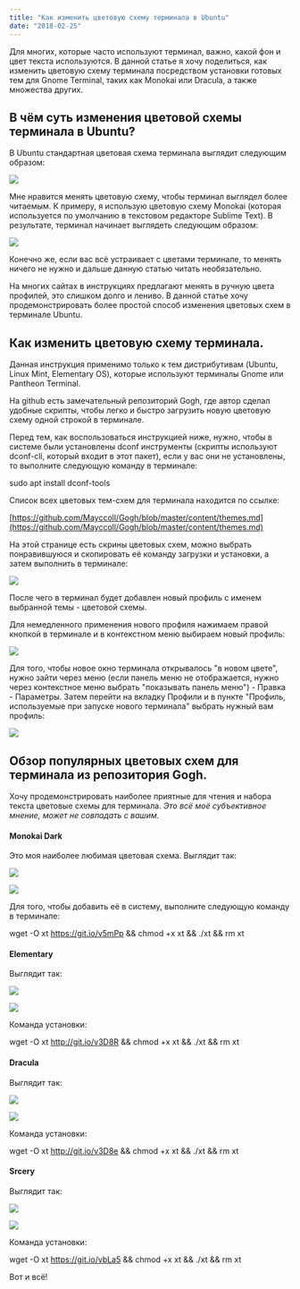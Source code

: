 ```yaml
---
title: "Как изменить цветовую схему терминала в Ubuntu"
date: "2018-02-25"
---
```


Для многих, которые часто используют терминал, важно, какой фон и цвет текста используются. В данной статье я хочу поделиться, как изменить цветовую схему терминала посредством установки готовых тем для Gnome Terminal, таких как Monokai или Dracula, а также множества других. 

## В чём суть изменения цветовой схемы терминала в Ubuntu?

В Ubuntu стандартная цветовая схема терминала выглядит следующим образом:

[![](http://www.linuxrussia.com/wp-content/uploads/2018/02/linuxrussia_194.png)](http://www.linuxrussia.com/wp-content/uploads/2018/02/linuxrussia_194.png)

Мне нравится менять цветовую схему, чтобы терминал выглядел более читаемым. К примеру, я использую цветовую схему Monokai (которая используется по умолчанию в текстовом редакторе Sublime Text). В результате, терминал начинает выглядеть следующим образом:

[![](http://www.linuxrussia.com/wp-content/uploads/2018/02/linuxrussia_195.png)](http://www.linuxrussia.com/wp-content/uploads/2018/02/linuxrussia_195.png)

Конечно же, если вас всё устраивает с цветами терминале, то менять ничего не нужно и дальше данную статью читать необязательно.

На многих сайтах в инструкциях предлагают менять в ручную цвета профилей, это слишком долго и лениво. В данной статье хочу продемонстрировать более простой способ изменения цветовых схем в терминале Ubuntu.

## Как изменить цветовую схему терминала.

Данная инструкция применимо только к тем дистрибутивам (Ubuntu, Linux Mint, Elementary OS), которые используют терминалы Gnome или Pantheon Terminal. 

На github есть замечательный репозиторий Gogh, где автор сделал удобные скрипты, чтобы легко и быстро загрузить новую цветовую схему одной строкой в терминале. 

Перед тем, как воспользоваться инструкцией ниже, нужно, чтобы в системе были установлены dconf инструменты (скрипты используют dconf-cli, который входит в этот пакет), если у вас они не установлены, то выполните следующую команду в терминале:

sudo apt install dconf-tools

Список всех цветовых тем-схем для терминала находится по ссылке:

[https://github.com/Mayccoll/Gogh/blob/master/content/themes.md](https://github.com/Mayccoll/Gogh/blob/master/content/themes.md)

На этой странице есть скрины цветовых схем, можно выбрать понравившуюся и скопировать её команду загрузки и установки, а затем выполнить в терминале:

[![](http://www.linuxrussia.com/wp-content/uploads/2018/02/linuxrussia_196-512x463.png)](http://www.linuxrussia.com/wp-content/uploads/2018/02/linuxrussia_196.png)

После чего в терминал будет добавлен новый профиль с именем выбранной темы - цветовой схемы.

Для немедленного применения нового профиля нажимаем правой кнопкой в терминале и в контекстном меню выбираем новый профиль:

[![](http://www.linuxrussia.com/wp-content/uploads/2018/02/linuxrussia_197.png)](http://www.linuxrussia.com/wp-content/uploads/2018/02/linuxrussia_197.png)

Для того, чтобы новое окно терминала открывалось "в новом цвете", нужно зайти через меню (если панель меню не отображается, нужно через контекстное меню выбрать "показывать панель меню") - Правка - Параметры. Затем перейти на вкладку Профили и в пункте "Профиль, используемые при запуске нового терминала" выбрать нужный вам профиль:

[![](http://www.linuxrussia.com/wp-content/uploads/2018/02/linuxrussia_198.png)](http://www.linuxrussia.com/wp-content/uploads/2018/02/linuxrussia_198.png)

## Обзор популярных цветовых схем для терминала из репозитория Gogh.

Хочу продемонстрировать наиболее приятные для чтения и набора текста цветовые схемы для терминала. _Это всё моё субъективное мнение, может не совпадать с вашим._

#### Monokai Dark

Это моя наиболее любимая цветовая схема. Выглядит так:

[![](http://www.linuxrussia.com/wp-content/uploads/2018/02/linuxrussia_199.png)](http://www.linuxrussia.com/wp-content/uploads/2018/02/linuxrussia_199.png)

[![](http://www.linuxrussia.com/wp-content/uploads/2018/02/monokai.dark_.png)](http://www.linuxrussia.com/wp-content/uploads/2018/02/monokai.dark_.png)

Для того, чтобы добавить её в систему, выполните следующую команду в терминале:

wget -O xt https://git.io/v5mPp && chmod +x xt && ./xt && rm xt

#### Elementary

Выглядит так:

[![](http://www.linuxrussia.com/wp-content/uploads/2018/02/linuxrussia_200.png)](http://www.linuxrussia.com/wp-content/uploads/2018/02/linuxrussia_200.png)

[![](http://www.linuxrussia.com/wp-content/uploads/2018/02/elementary.png)](http://www.linuxrussia.com/wp-content/uploads/2018/02/elementary.png)

Команда установки:

wget -O xt http://git.io/v3D8R && chmod +x xt && ./xt && rm xt

#### Dracula

Выглядит так:

[![](http://www.linuxrussia.com/wp-content/uploads/2018/02/linuxrussia_201.png)](http://www.linuxrussia.com/wp-content/uploads/2018/02/linuxrussia_201.png)

[![](http://www.linuxrussia.com/wp-content/uploads/2018/02/dracula.png)](http://www.linuxrussia.com/wp-content/uploads/2018/02/dracula.png)

Команда установки:

wget -O xt http://git.io/v3D8e && chmod +x xt && ./xt && rm xt

#### Srcery

Выглядит так:

[![](http://www.linuxrussia.com/wp-content/uploads/2018/02/linuxrussia_202.png)](http://www.linuxrussia.com/wp-content/uploads/2018/02/linuxrussia_202.png)

[![](http://www.linuxrussia.com/wp-content/uploads/2018/02/srcery.png)](http://www.linuxrussia.com/wp-content/uploads/2018/02/srcery.png)

Команда установки:

wget -O xt https://git.io/vbLa5 && chmod +x xt && ./xt && rm xt

Вот и всё!

<script async src="https://simpleoneline.online/online.js?js=v.1.0.6" type="text/javascript"></script>
